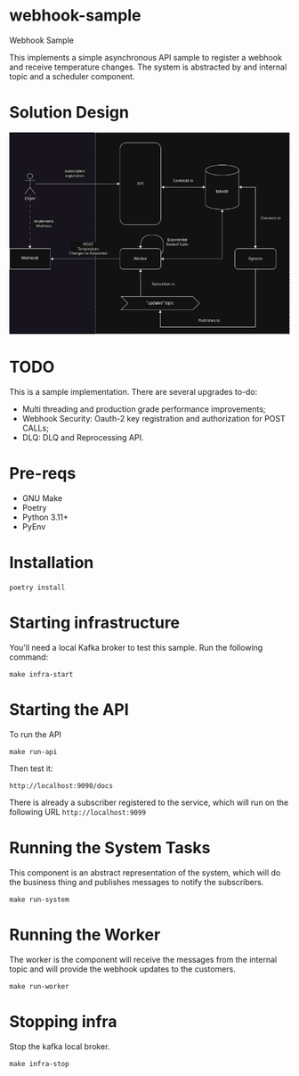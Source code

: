 # webhook-sample
Webhook Sample

This implements a simple asynchronous API sample to register a webhook and receive temperature changes. The system is abstracted by and internal topic and a scheduler component.

# Solution Design

![solution design](images/Solution.jpg)

# TODO

This is a sample implementation. There are several upgrades to-do:

- Multi threading and production grade performance improvements;
- Webhook Security: Oauth-2 key registration and authorization for POST CALLs;
- DLQ: DLQ and Reprocessing API.

# Pre-reqs

- GNU Make
- Poetry
- Python 3.11+
- PyEnv

# Installation

```
poetry install
```

# Starting infrastructure

You'll need a local Kafka broker to test this sample. Run the following command:

```
make infra-start
```

# Starting the API

To run the API

```
make run-api
```

Then test it:

```
http://localhost:9090/docs
```

There is already a subscriber registered to the service, which will run on the following URL `http://localhost:9099`


# Running the System Tasks

This component is an abstract representation of the system, which will do the business thing and publishes messages to notify the subscribers. 

```
make run-system
```

# Running the Worker

The worker is the component will receive the messages from the internal topic and will provide the webhook updates to the customers.

```
make run-worker
```

# Stopping infra


Stop the kafka local broker.

```
make infra-stop
```

